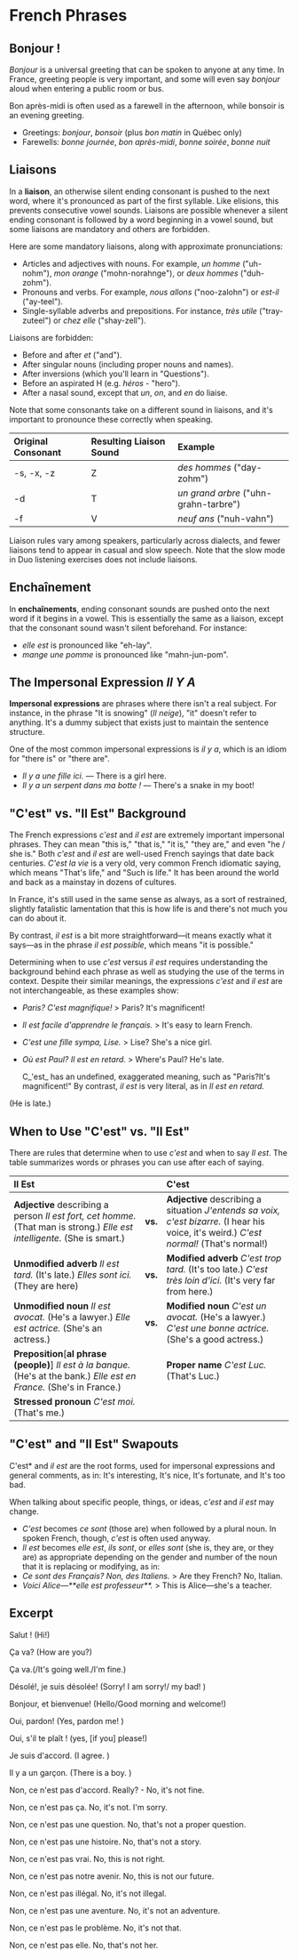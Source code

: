 # French Phrases

## Bonjour !

_Bonjour_ is a universal greeting that can be spoken to anyone at any time. In France, greeting people is very important, and some will even say _bonjour_ aloud when entering a public room or bus.

Bon après-midi is often used as a farewell in the afternoon, while bonsoir is an evening greeting.

* Greetings: _bonjour_, _bonsoir_ \(plus _bon matin_ in Québec only\)
* Farewells: _bonne journée_, _bon après-midi_, _bonne soirée_, _bonne nuit_

## Liaisons

In a **liaison**, an otherwise silent ending consonant is pushed to the next word, where it's pronounced as part of the first syllable. Like elisions, this prevents consecutive vowel sounds. Liaisons are possible whenever a silent ending consonant is followed by a word beginning in a vowel sound, but some liaisons are mandatory and others are forbidden.

Here are some mandatory liaisons, along with approximate pronunciations:

* Articles and adjectives with nouns. For example, _un homme_ \("uh-nohm"\), _mon orange_ \("mohn-norahnge"\), or _deux hommes_ \("duh-zohm"\).
* Pronouns and verbs. For example, _nous allons_ \("noo-zalohn"\) or _est-il_ \("ay-teel"\).
* Single-syllable adverbs and prepositions. For instance, _très utile_ \("tray-zuteel"\) or _chez elle_ \("shay-zell"\).

Liaisons are forbidden:

* Before and after _et_ \("and"\).
* After singular nouns \(including proper nouns and names\).
* After inversions \(which you'll learn in "Questions"\).
* Before an aspirated H \(e.g. _héros_ - "hero"\).
* After a nasal sound, except that _un_, _on_, and _en_ do liaise.

Note that some consonants take on a different sound in liaisons, and it's important to pronounce these correctly when speaking.

| Original Consonant | Resulting Liaison Sound | Example |
| :--- | :--- | :--- |
| -s, -x, -z | Z | _des hommes_ \("day-zohm"\) |
| -d | T | _un grand arbre_ \("uhn-grahn-tarbre"\) |
| -f | V | _neuf ans_ \("nuh-vahn"\) |

Liaison rules vary among speakers, particularly across dialects, and fewer liaisons tend to appear in casual and slow speech. Note that the slow mode in Duo listening exercises does not include liaisons.

## Enchaînement

In **enchaînements**, ending consonant sounds are pushed onto the next word if it begins in a vowel. This is essentially the same as a liaison, except that the consonant sound wasn't silent beforehand. For instance:

* _elle est_ is pronounced like "eh-lay".
* _mange une pomme_ is pronounced like "mahn-jun-pom".

## The Impersonal Expression _Il Y A_

**Impersonal expressions** are phrases where there isn't a real subject. For instance, in the phrase "It is snowing" \(_Il neige_\), "it" doesn't refer to anything. It's a dummy subject that exists just to maintain the sentence structure.

One of the most common impersonal expressions is _il y a_, which is an idiom for "there is" or "there are".

* _Il y a une fille ici._ — There is a girl here.
* _Il y a un serpent dans ma botte !_ — There's a snake in my boot!

## "C'est" vs. "Il Est" Background

The French expressions _c'est_ and _il est_ are extremely important impersonal phrases. They can mean "this is," "that is," "it is," "they are," and even "he / she is." Both _c'est_ and _il est_ are well-used French sayings that date back centuries. _C'est la vie_ is a very old, very common French idiomatic saying, which means "That's life," and "Such is life." It has been around the world and back as a mainstay in dozens of cultures.

In France, it's still used in the same sense as always, as a sort of restrained, slightly fatalistic lamentation that this is how life is and there's not much you can do about it.

By contrast, _il est_ is a bit more straightforward—it means exactly what it says—as in the phrase _il est possible_, which means "it is possible."

Determining when to use _c'est_ versus _il est_ requires understanding the background behind each phrase as well as studying the use of the terms in context. Despite their similar meanings, the expressions _c'est_ and _il est_ are not interchangeable, as these examples show:

* _Paris? C'est magnifique!_ &gt; Paris? It's magnificent!
* _Il est facile d'apprendre le français._ &gt; It's easy to learn French.
* _C'est une fille sympa, Lise._ &gt; Lise? She's a nice girl.
* _Où est Paul? Il est en retard._ &gt; Where's Paul? He's late.

  C_'est_ has an undefined, exaggerated meaning, such as "Paris?It's magnificent!" By contrast, _il est_ is very literal, as in _Il est en retard._

\(He is late.\)

## When to Use "C'est" vs. "Il Est"

There are rules that determine when to use _c'est_ and when to say _Il est_. The table summarizes words or phrases you can use after each of saying.

| **Il Est** |  | **C'est** |
| :--- | :--- | :--- |
| **Adjective** describing a person _Il est fort, cet homme._ \(That man is strong.\) _Elle est intelligente._ \(She is smart.\) | **vs.** | **Adjective** describing a situation _J'entends sa voix, c'est bizarre._ \(I hear his voice, it's weird.\) _C'est normal!_ \(That's normal!\) |
| **Unmodified adverb** _Il est tard._ \(It's late.\) _Elles sont ici._ \(They are here\) | **vs.** | **Modified adverb** _C'est trop tard._ \(It's too late.\) _C'est très loin d'ici._ \(It's very far from here.\) |
| **Unmodified noun** _Il est avocat._ \(He's a lawyer.\) _Elle est actrice._ \(She's an actress.\) | **vs.** | **Modified noun** _C'est un avocat._ \(He's a lawyer.\) _C'est une bonne actrice._ \(She's a good actress.\) |
| **Preposition**\[**al phrase \(people\)**\] _Il est à la banque._ \(He's at the bank.\) _Elle est en France._ \(She's in France.\) |  | **Proper name** _C'est Luc._ \(That's Luc.\) |
| **Stressed pronoun** _C'est moi._ \(That's me.\) |  |  |

## "C'est" and "Il Est" Swapouts

C'est\* and _il est_ are the root forms, used for impersonal expressions and general comments, as in: It's interesting, It's nice, It's fortunate, and It's too bad.

When talking about specific people, things, or ideas, _c'est_ and _il est_ may change.

* _C'est_ becomes _ce_ _sont_ \(those are\) when followed by a plural noun. In spoken French, though, _c'est_ is often used anyway.
* _Il est_ becomes _elle_ _est_, _ils_ _sont_, or _elles_ _sont_ \(she is, they are, or they are\) as appropriate depending on the gender and number of the noun that it is replacing or modifying, as in:
* _Ce_ _sont_ _des Français? Non, des Italiens._ &gt; Are they French? No, Italian.
* _Voici Alice—\*\*elle_ _est_ _professeur\*\*._ &gt; This is Alice—she's a teacher.

## Excerpt

Salut ! \(Hi!\)

Ça va? \(How are you?\)

Ça va.\(/It's going well./I'm fine.\)

Désolé!, je suis désolée! \(Sorry! I am sorry!/ my bad! \)

Bonjour, et bienvenue! \(Hello/Good morning and welcome!\)

Oui, pardon! \(Yes, pardon me! \)

Oui, s'il te plaît ! \(yes, \[if you\] please!\)

Je suis d'accord. \(I agree. \)

Il y a un garçon. \(There is a boy. \)

Non, ce n'est pas d'accord. Really? - No, it's not fine.

Non, ce n'est pas ça. No, it's not. I'm sorry.

Non, ce n'est pas une question. No, that's not a proper question.

Non, ce n'est pas une histoire. No, that's not a story.

Non, ce n'est pas vrai. No, this is not right.

Non, ce n'est pas notre avenir. No, this is not our future.

Non, ce n'est pas illégal. No, it's not illegal.

Non, ce n'est pas une aventure. No, it's not an adventure.

Non, ce n'est pas le problème. No, it's not that.

Non, ce n'est pas elle. No, that's not her.


